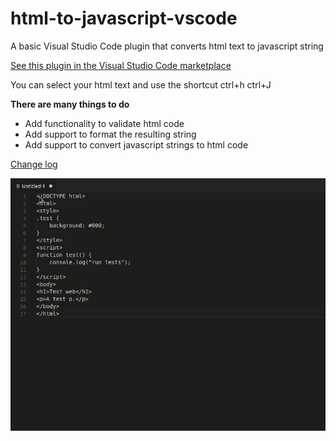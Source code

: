 # html-to-javascript-vscode
A basic Visual Studio Code plugin that converts html text to javascript string

[See this plugin in the Visual Studio Code marketplace](https://marketplace.visualstudio.com/items?itemName=evileumas.html-to-javascript-string)

You can select your html text and use the shortcut ctrl+h ctrl+J

**There are many things to do**
* Add functionality to validate html code
* Add support to format the resulting string
* Add support to convert javascript strings to html code

[Change log](https://github.com/evileumas/html-to-javascript-vscode/blob/master/CHANGELOG.md)

![converting and html text to javascript string](https://raw.githubusercontent.com/evileumas/html-to-javascript-vscode/master/gif/htmltostring.gif)
